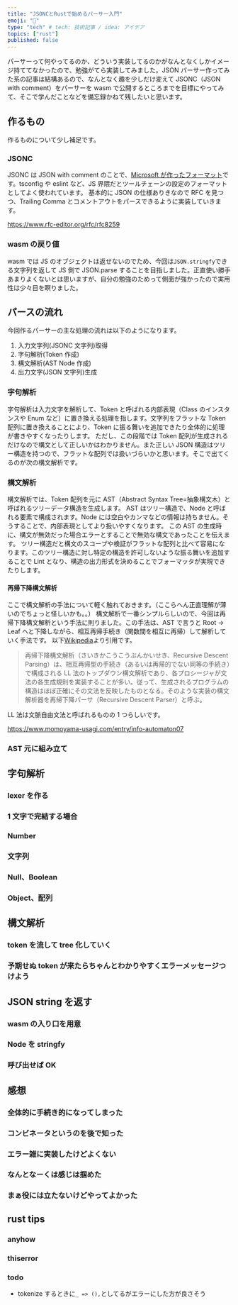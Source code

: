 ```yaml
---
title: "JSONCとRustで始めるパーサー入門"
emoji: "🔐"
type: "tech" # tech: 技術記事 / idea: アイデア
topics: ["rust"]
published: false
---
```


パーサーって何やってるのか、どういう実装してるのかがなんとなくしかイメージ持ててなかったので、勉強がてら実装してみました。JSON パーサー作ってみた系の記事は結構あるので、なんとなく趣を少しだけ変えて JSONC（JSON with comment）をパーサーを wasm で公開するところまでを目標にやってみて、そこで学んだことなどを備忘録かねて残したいと思います。

## 作るもの

作るものについて少し補足です。

### JSONC

JSONC は JSON with comment のことで、[Microsoft が作ったフォーマット](https://github.com/microsoft/node-jsonc-parser)です。tsconfig や eslint など、JS 界隈だとツールチェーンの設定のフォーマットとしてよく使われています。
基本的に JSON の仕様ありきなので RFC を見つつ、Trailing Comma とコメントアウトをパースできるように実装していきます。

https://www.rfc-editor.org/rfc/rfc8259

### wasm の戻り値

wasm では JS のオブジェクトは返せないのでため、今回は`JSON.stringfy`できる文字列を返して JS 側で JSON.parse することを目指しました。正直使い勝手あまりよくないとは思いますが、自分の勉強のためって側面が強かったので実用性は少々目を瞑りました。

## パースの流れ

今回作るパーサーの主な処理の流れは以下のようになります。

1. 入力文字列(JSONC 文字列)取得
1. 字句解析(Token 作成)
1. 構文解析(AST Node 作成)
1. 出力文字(JSON 文字列)生成

### 字句解析

字句解析は入力文字を解析して、Token と呼ばれる内部表現（Class のインスタンスや Enum など）に置き換える処理を指します。文字列をフラットな Token 配列に置き換えることにより、Token に振る舞いを追加できたり全体的に処理が書きやすくなったりします。
ただし、この段階では Token 配列が生成されるだけなので構文として正しいかはわかりません。また正しい JSON 構造はツリー構造を持つので、フラットな配列では扱いづらいかと思います。そこで出てくるのが次の構文解析です。

### 構文解析

構文解析では、Token 配列を元に AST（Abstract Syntax Tree=抽象構文木）と呼ばれるツリーデータ構造を生成します。
AST はツリー構造で、Node と呼ばれる要素で構成されます。Node には空白やカンマなどの情報は持ちません。そうすることで、内部表現としてより扱いやすくなります。
この AST の生成時に、構文が無効だった場合エラーとすることで無効な構文であったことを伝えます。
ツリー構造だと構文のスコープや検証がフラットな配列と比べて容易になります。このツリー構造に対し特定の構造を許可しないような振る舞いを追加することで Lint となり、構造の出力形式を決めることでフォーマッタが実現できたりします。

#### 再帰下降構文解析

ここで構文解析の手法について軽く触れておきます。（ここらへん正直理解が薄いのでちょっと怪しいかも。。）
構文解析で一番シンプルらしいので、今回は再帰下降構文解析という手法に則りました。この手法は、AST で言うと Root -> Leaf へと下降しながら、相互再帰手続き（関数間を相互に再帰）して解析していく手法です。
以下[Wikipedia](https://dai1741.github.io/maximum-algo-2012/docs/parsing/)より引用です。

> 再帰下降構文解析（さいきかこうこうぶんかいせき、Recursive Descent Parsing）は、相互再帰型の手続き（あるいは再帰的でない同等の手続き）で構成される LL 法のトップダウン構文解析であり、各プロシージャが文法の各生成規則を実装することが多い。従って、生成されるプログラムの構造はほぼ正確にその文法を反映したものとなる。そのような実装の構文解析器を再帰下降パーサ（Recursive Descent Parser）と呼ぶ。

LL 法は文脈自由文法と呼ばれるものの 1 つらしいです。

https://www.momoyama-usagi.com/entry/info-automaton07

### AST 元に組み立て

## 字句解析

### lexer を作る

### 1 文字で完結する場合

### Number

### 文字列

### Null、Boolean

### Object、配列

## 構文解析

### token を流して tree 化していく

### 予期せぬ token が来たらちゃんとわかりやすくエラーメッセージつけよう

## JSON string を返す

### wasm の入り口を用意

### Node を stringfy

### 呼び出せば OK

## 感想

### 全体的に手続き的になってしまった

### コンビネータというのを後で知った

### エラー雑に実装したけどよくない

### なんとなーくは感じは掴めた

### まぁ役には立たないけどやってよかった

## rust tips

### anyhow

### thiserror

### todo

- tokenize するときに`_ => (),`としてるがエラーにした方が良さそう

